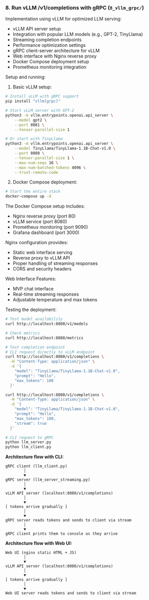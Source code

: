 ### 8. Run vLLM /v1/completions with gRPC (`8_vllm_grpc/`)
Implementation using vLLM for optimized LLM serving:
- vLLM API server setup
- Integration with popular LLM models (e.g., GPT-2, TinyLlama)
- Streaming completion endpoints
- Performance optimization settings
- gRPC client-server architecture for vLLM
- Web interface with Nginx reverse proxy
- Docker Compose deployment setup
- Prometheus monitoring integration

Setup and running:

1. Basic vLLM setup:
```bash
# Install vLLM with gRPC support
pip install "vllm[grpc]"

# Start vLLM server with GPT-2
python3 -m vllm.entrypoints.openai.api_server \
    --model gpt2 \
    --port 8081 \
    --tensor-parallel-size 1

# Or start with TinyLlama
python3 -m vllm.entrypoints.openai.api_server \
    --model TinyLlama/TinyLlama-1.1B-Chat-v1.0 \
    --port 8080 \
    --tensor-parallel-size 1 \
    --max-num-seqs 16 \
    --max-num-batched-tokens 4096 \
    --trust-remote-code
```

2. Docker Compose deployment:
```bash
# Start the entire stack
docker-compose up -d
```

The Docker Compose setup includes:
- Nginx reverse proxy (port 80)
- vLLM service (port 8080)
- Prometheus monitoring (port 9090)
- Grafana dashboard (port 3000)

Nginx configuration provides:
- Static web interface serving
- Reverse proxy to vLLM API
- Proper handling of streaming responses
- CORS and security headers

Web Interface Features:
- MVP chat interface
- Real-time streaming responses
- Adjustable temperature and max tokens

Testing the deployment:
```bash
# Test model availability
curl http://localhost:8080/v1/models

# Check metrics
curl http://localhost:8080/metrics

# Test completion endpoint
# CLI request directly to vLLM endpoint
curl http://localhost:8080/v1/completions \
  -H "Content-Type: application/json" \
  -d '{
    "model": "TinyLlama/TinyLlama-1.1B-Chat-v1.0",
    "prompt": "Hello",
    "max_tokens": 100
  }'

curl http://localhost:8080/v1/completions \
  -H "Content-Type: application/json" \
  -d '{
    "model": "TinyLlama/TinyLlama-1.1B-Chat-v1.0",
    "prompt": "Hello",
    "max_tokens": 100,
    "stream": true
  }'

# CLI request to gRPC
python llm_server.py
python llm_client.py
```

**Architecture flow with CLI:**
```
gRPC client (llm_client.py)
        │
        ▼
gRPC server (llm_server_streaming.py)
        │
        ▼
vLLM API server (localhost:8080/v1/completions)
        │
        ▼
[ tokens arrive gradually ]
        │
        ▼
gRPC server reads tokens and sends to client via stream
        │
        ▼
gRPC client prints them to console as they arrive
```

**Architecture flow with Web UI:**
```
Web UI (nginx static HTML + JS)
        │
        ▼
vLLM API server (localhost:8080/v1/completions)
        │
        ▼
[ tokens arrive gradually ]
        │
        ▼
Web UI server reads tokens and sends to client via stream
```